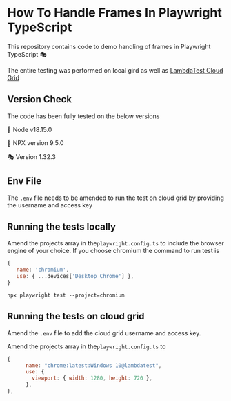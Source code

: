 # How To Handle Frames In Playwright TypeScript

This repository contains code to demo handling of frames in Playwright TypeScript 🎭

The entire testing was performed on local gird as well as [LambdaTest Cloud Grid](http://www.lambdatest.com?fp_ref=jaydeep88)
## Version Check

The code has been fully tested on the below versions

🐋 Node  v18.15.0

🐍 NPX version 9.5.0

🎭 Version 1.32.3

## Env File
The ``.env`` file needs to be amended to run the test on cloud grid by providing the username and access key

## Running the tests locally 
Amend the projects array in the``playwright.config.ts`` to include the browser engine of your choice. 
If you choose chromium the command to run test is

```javascript
{
   name: 'chromium',
   use: { ...devices['Desktop Chrome'] },
}
```

``npx playwright test --project=chromium``

## Running the tests on cloud grid
Amend the ``.env`` file to add the cloud grid username and access key.

Amend the projects array in the``playwright.config.ts`` to 
```javascript
{
      name: "chrome:latest:Windows 10@lambdatest",
      use: {
        viewport: { width: 1280, height: 720 },
      },
},
```

